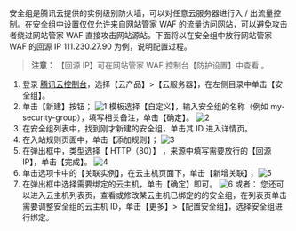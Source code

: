 安全组是腾讯云提供的实例级别防火墙，可以对任意云服务器进行入 / 出流量控制。在安全组中设置仅仅允许来自网站管家 WAF 的流量访问网站，可以避免攻击者绕过网站管家 WAF 直接攻击网站源站。下面将以在安全组中放行网站管家 WAF 的回源 IP 111.230.27.90 为例，说明配置过程。

>**注意：**
>【回源 IP】可在网站管家 WAF 控制台【防护设置】中查看 。

1. 登录 [腾讯云控制台](https://console.cloud.tencent.com/)，选择【云产品】>【云服务器】，在左侧目录中单击【安全组】。
2. 单击【新建】按钮；
 ![1](https://main.qcloudimg.com/raw/d5b1e38df46b52befbd0ffc595e0bbad.png)
模板选择【自定义】，输入安全组的名称（例如 my-security-group），填写相关备注，单击【确定】。
 ![2](https://main.qcloudimg.com/raw/1d4fa111257dc8963aa50b0f01a7ebb7.png)
3. 在安全组列表中，找到刚才新建的安全组，单击其 ID 进入详情页。
4. 在入站规则页面中，单击【添加规则】；
![3](https://main.qcloudimg.com/raw/f7911f16ca48a79ec9df9fbbbe7be789.png)
5. 在弹出框中，类型选择【 HTTP（80）】 ，来源中填写需要放行的【回源 IP】，单击【完成】。
 ![4](https://main.qcloudimg.com/raw/b0454157c597d26ad14209fd3e8e6db5.png)
6. 单击选项卡中的【关联实例】，在云主机页面下，单击【新增关联】；
 ![5](https://main.qcloudimg.com/raw/3fc624c1c30ad2036f86a918d58097db.png)
7. 在弹出框中选择需要绑定的云主机，单击【确定】即可。
 ![6](https://main.qcloudimg.com/raw/4d0a1d0fa409b3976fdb0d200705cff0.png)
或者：
您还可以进入云主机列表页，查看或修改某云主机已绑定的的安全组，在列表页单击需要调整安全组的云主机 ID，单击【更多】>【配置安全组】，选择安全组进行绑定。

